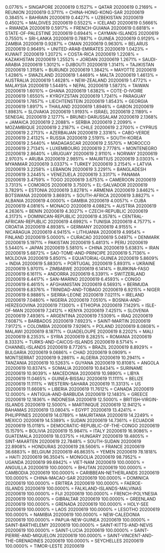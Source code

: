 0.0776% = SINGAPORE 20200619 
0.1527% = QATAR 20200619 
0.2169% = REUNION 20200619 
0.3711% = CHINA-HONG-KONG-SAR 20200619 
0.3845% = BAHRAIN 20200619 
0.4427% = UZBEKISTAN 20200619 
0.4502% = MALDIVES 20200619 
0.5522% = ICELAND 20200619 
0.5666% = RWANDA 20200619 
0.5917% = FRENCH-GUIANA 20200619 
0.6818% = STATE-OF-PALESTINE 20200619 
0.6944% = CAYMAN-ISLANDS 20200619 
0.7550% = SRI-LANKA 20200619 
0.7887% = GUINEA 20200619 
0.9129% = ZAMBIA 20200619 
0.9287% = OMAN 20200619 
0.9630% = BELARUS 20200619 
0.9649% = UNITED-ARAB-EMIRATES 20200619 
1.0423% = KUWAIT 20200619 
1.2072% = COSTA-RICA 20200619 
1.2208% = KAZAKHSTAN 20200619 
1.2552% = JORDAN 20200619 
1.2671% = SAUDI-ARABIA 20200619 
1.3012% = DJIBOUTI 20200619 
1.3141% = TAJIKISTAN 20200619 
1.3158% = BURUNDI 20200619 
1.3842% = MAYOTTE 20200619 
1.4286% = SWAZILAND 20200619 
1.4469% = MALTA 20200619 
1.4613% = AUSTRALIA 20200619 
1.4628% = NEW-ZEALAND 20200619 
1.4772% = MALAYSIA 20200619 
1.5449% = NEPAL 20200619 
1.5873% = TAIWAN 20200619 
1.6010% = GHANA 20200619 
1.6382% = COTE-D-IVOIRE 20200619 
1.6550% = KYRGYZSTAN 20200619 
1.7241% = PARAGUAY 20200619 
1.7857% = LIECHTENSTEIN 20200619 
1.8543% = GEORGIA 20200619 
1.8917% = THAILAND 20200619 
1.8946% = GABON 20200619 
1.8983% = SLOVAKIA 20200619 
1.9193% = ISRAEL 20200619 
2.1189% = SENEGAL 20200619 
2.1277% = BRUNEI-DARUSSALAM 20200619 
2.1368% = JAMAICA 20200619 
2.2088% = SERBIA 20200619 
2.2099% = MOZAMBIQUE 20200619 
2.2187% = CHILE 20200619 
2.2700% = CYPRUS 20200619 
2.2713% = AZERBAIJAN 20200619 
2.3316% = CABO-VERDE 20200619 
2.4132% = RUSSIA 20200619 
2.5191% = SOUTH-KOREA 20200619 
2.5440% = MADAGASCAR 20200619 
2.5570% = MOROCCO 20200619 
2.7134% = LUXEMBOURG 20200619 
2.7778% = MONTENEGRO 20200619 
2.8640% = URUGUAY 20200619 
2.9110% = NORWAY 20200619 
2.9703% = ARUBA 20200619 
2.9851% = MAURITIUS 20200619 
3.0303% = MYANMAR 20200619 
3.0337% = TURKEY 20200619 
3.2154% = LATVIA 20200619 
3.2258% = LEBANON 20200619 
3.2291% = BANGLADESH 20200619 
3.2445% = VENEZUELA 20200619 
3.3317% = PANAMA 20200619 
3.4759% = TOGO 20200619 
3.6753% = CAMEROON 20200619 
3.7313% = COMOROS 20200619 
3.7500% = EL-SALVADOR 20200619 
3.7829% = ESTONIA 20200619 
3.8278% = ARMENIA 20200619 
3.8462% = BOTSWANA 20200619 
3.8693% = SOUTH-AFRICA 20200619 
3.8827% = ALBANIA 20200619 
4.0000% = GAMBIA 20200619 
4.0057% = CUBA 20200619 
4.0816% = MONACO 20200619 
4.0882% = AUSTRIA 20200619 
4.2636% = BENIN 20200619 
4.3027% = CZECH-REPUBLIC 20200619 
4.3173% = DOMINICAN-REPUBLIC 20200619 
4.3578% = CENTRAL-AFRICAN-REPUBLIC 20200619 
4.6992% = TUNISIA 20200619 
4.7577% = CROATIA 20200619 
4.8938% = GERMANY 20200619 
4.9155% = NICARAGUA 20200619 
4.9415% = LITHUANIA 20200619 
4.9954% = FINLAND 20200619 
5.0000% = CURACAO 20200619 
5.0497% = DENMARK 20200619 
5.1971% = PAKISTAN 20200619 
5.4813% = PERU 20200619 
5.5440% = JAPAN 20200619 
5.5810% = CHINA 20200619 
5.6383% = IRAN 20200619 
5.6872% = SAO-TOME-AND-PRINCIPE 20200619 
5.7136% = MOLDOVA 20200619 
5.8501% = EQUATORIAL-GUINEA 20200619 
5.8609% = INDIA 20200619 
5.8830% = PORTUGAL 20200619 
5.8931% = UKRAINE 20200619 
5.9701% = ZIMBABWE 20200619 
6.1414% = BURKINA-FASO 20200619 
6.1611% = ANDORRA 20200619 
6.3391% = SWITZERLAND 20200619 
6.4417% = SAN-MARINO 20200619 
6.4593% = CONGO 20200619 
6.4615% = AFGHANISTAN 20200619 
6.5693% = BERMUDA 20200619 
6.8376% = TRINIDAD-AND-TOBAGO 20200619 
6.9215% = NIGER 20200619 
6.9886% = SIERRA-LEONE 20200619 
7.0211% = IRELAND 20200619 
7.0480% = NIGERIA 20200619 
7.0510% = BOSNIA-AND-HERZEGOVINA 20200619 
7.1300% = ETHIOPIA 20200619 
7.1429% = ISLE-OF-MAN 20200619 
7.2412% = KENYA 20200619 
7.4251% = SLOVENIA 20200619 
7.4936% = ARGENTINA 20200619 
7.5309% = IRAQ 20200619 
7.6087% = BARBADOS 20200619 
7.6923% = SAINT-MARTIN 20200619 
7.9172% = COLOMBIA 20200619 
7.9296% = POLAND 20200619 
8.0808% = MALAWI 20200619 
8.1871% = GUADELOUPE 20200619 
8.2202% = MALI 20200619 
8.2353% = SYRIA 20200619 
8.2825% = ROMANIA 20200619 
8.3333% = TURKS-AND-CAICOS-ISLANDS 20200619 
8.5714% = CHANNEL-ISLANDS 20200619 
8.7726% = BRAZIL 20200619 
8.8929% = BULGARIA 20200619 
9.0686% = CHAD 20200619 
9.0909% = MONTSERRAT 20200619 
9.2861% = ALGERIA 20200619 
10.2941% = TANZANIA 20200619 
10.5263% = GUYANA 20200619 
10.8108% = ANGOLA 20200619 
10.8374% = SOMALIA 20200619 
10.8434% = SURINAME 20200619 
10.9039% = MACEDONIA 20200619 
10.9890% = LIBYA 20200619 
11.0465% = GUINEA-BISSAU 20200619 
11.1111% = BELIZE 20200619 
11.1111% = WESTERN-SAHARA 20200619 
11.3313% = US 20200619 
11.6608% = LIBERIA 20200619 
11.7612% = CANADA 20200619 
12.0000% = ANTIGUA-AND-BARBUDA 20200619 
12.1483% = GREECE 20200619 
12.1836% = INDONESIA 20200619 
12.5000% = BRITISH-VIRGIN-ISLANDS 20200619 
12.5000% = MARTINIQUE 20200619 
12.9412% = BAHAMAS 20200619 
13.0804% = EGYPT 20200619 
13.4241% = PHILIPPINES 20200619 
14.0789% = MAURITANIA 20200619 
14.2249% = MEXICO 20200619 
14.5389% = SUDAN 20200619 
14.7361% = ECUADOR 20200619 
15.0118% = DEMOCRATIC-REPUBLIC-OF-THE-CONGO 20200619 
15.1579% = BOLIVIA 20200619 
15.9841% = ITALY 20200619 
16.9086% = GUATEMALA 20200619 
18.0375% = HUNGARY 20200619 
19.4805% = SINT-MAARTEN 20200619 
22.7848% = SOUTH-SUDAN 20200619 
22.8908% = HONDURAS 20200619 
28.5606% = FRANCE 20200619 
36.6883% = BELGIUM 20200619 
46.8635% = YEMEN 20200619 
78.1818% = HAITI 20200619 
96.3504% = MONGOLIA 20200619 
98.7952% = UGANDA 20200619 
99.6942% = VIET-NAM 20200619 
100.0000% = ANGUILLA 20200619 
100.0000% = BHUTAN 20200619 
100.0000% = CAMBODIA 20200619 
100.0000% = CARIBBEAN-NETHERLANDS 20200619 
100.0000% = CHINA-MACAO-SAR 20200619 
100.0000% = DOMINICA 20200619 
100.0000% = ERITREA 20200619 
100.0000% = FAEROE-ISLANDS 20200619 
100.0000% = FALKLAND-ISLANDS-MALVINAS 20200619 
100.0000% = FIJI 20200619 
100.0000% = FRENCH-POLYNESIA 20200619 
100.0000% = GIBRALTAR 20200619 
100.0000% = GREENLAND 20200619 
100.0000% = GRENADA 20200619 
100.0000% = HOLY-SEE 20200619 
100.0000% = LAOS 20200619 
100.0000% = LESOTHO 20200619 
100.0000% = NAMIBIA 20200619 
100.0000% = NEW-CALEDONIA 20200619 
100.0000% = PAPUA-NEW-GUINEA 20200619 
100.0000% = SAINT-BARTHELEMY 20200619 
100.0000% = SAINT-KITTS-AND-NEVIS 20200619 
100.0000% = SAINT-LUCIA 20200619 
100.0000% = SAINT-PIERRE-AND-MIQUELON 20200619 
100.0000% = SAINT-VINCENT-AND-THE-GRENADINES 20200619 
100.0000% = SEYCHELLES 20200619 
100.0000% = TIMOR-LESTE 20200619 
